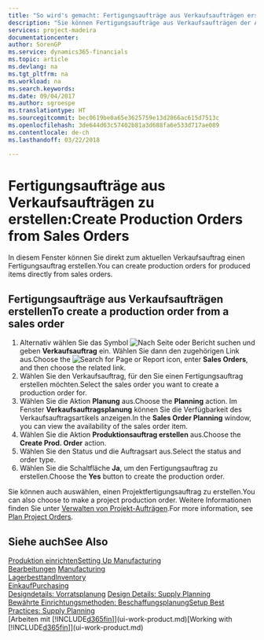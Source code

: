 ```yaml
---
title: "So wird's gemacht: Fertigungsaufträge aus Verkaufsaufträgen erstellen | Microsoft Docs"
description: "Sie können Fertigungsaufträge aus Verkaufsaufträgen der Abteilung Vertrieb und Marketing erstellen."
services: project-madeira
documentationcenter: 
author: SorenGP
ms.service: dynamics365-financials
ms.topic: article
ms.devlang: na
ms.tgt_pltfrm: na
ms.workload: na
ms.search.keywords: 
ms.date: 09/04/2017
ms.author: sgroespe
ms.translationtype: HT
ms.sourcegitcommit: bec0619be0a65e3625759e13d2866ac615d7513c
ms.openlocfilehash: 3de644d63c57402b81a3d688fa6e533d717ae089
ms.contentlocale: de-ch
ms.lasthandoff: 03/22/2018

---
```

# <a name="create-production-orders-from-sales-orders"></a><span data-ttu-id="f1166-103">Fertigungsaufträge aus Verkaufsaufträgen zu erstellen:</span><span class="sxs-lookup"><span data-stu-id="f1166-103">Create Production Orders from Sales Orders</span></span>
<span data-ttu-id="f1166-104">In diesem Fenster können Sie direkt zum aktuellen Verkaufsauftrag einen Fertigungsauftrag erstellen.</span><span class="sxs-lookup"><span data-stu-id="f1166-104">You can create production orders for produced items directly from sales orders.</span></span>  

## <a name="to-create-a-production-order-from-a-sales-order"></a><span data-ttu-id="f1166-105">Fertigungsaufträge aus Verkaufsaufträgen erstellen</span><span class="sxs-lookup"><span data-stu-id="f1166-105">To create a production order from a sales order</span></span>  

1.  <span data-ttu-id="f1166-106">Alternativ wählen Sie das Symbol ![Nach Seite oder Bericht suchen](media/ui-search/search_small.png "Nach Seite oder Bericht suchen") und geben **Verkaufsauftrag** ein. Wählen Sie dann den zugehörigen Link aus.</span><span class="sxs-lookup"><span data-stu-id="f1166-106">Choose the ![Search for Page or Report](media/ui-search/search_small.png "Search for Page or Report icon") icon, enter **Sales Orders**, and then choose the related link.</span></span>  
2.  <span data-ttu-id="f1166-107">Wählen Sie den Verkaufsauftrag, für den Sie einen Fertigungsauftrag erstellen möchten.</span><span class="sxs-lookup"><span data-stu-id="f1166-107">Select the sales order you want to create a production order for.</span></span>  
3.  <span data-ttu-id="f1166-108">Wählen Sie die Aktion **Planung** aus.</span><span class="sxs-lookup"><span data-stu-id="f1166-108">Choose the **Planning** action.</span></span> <span data-ttu-id="f1166-109">Im Fenster **Verkaufsauftragsplanung** können Sie die Verfügbarkeit des Verkaufsauftragsartikels anzeigen.</span><span class="sxs-lookup"><span data-stu-id="f1166-109">In the **Sales Order Planning** window, you can view the availability of the sales order item.</span></span>  
4.  <span data-ttu-id="f1166-110">Wählen Sie die Aktion **Produktionsauftrag erstellen** aus.</span><span class="sxs-lookup"><span data-stu-id="f1166-110">Choose the **Create Prod. Order** action.</span></span>  
5.  <span data-ttu-id="f1166-111">Wählen Sie den Status und die Auftragsart aus.</span><span class="sxs-lookup"><span data-stu-id="f1166-111">Select the status and order type.</span></span>  
6.  <span data-ttu-id="f1166-112">Wählen Sie die Schaltfläche **Ja**, um den Fertigungsauftrag zu erstellen.</span><span class="sxs-lookup"><span data-stu-id="f1166-112">Choose the **Yes** button to create the production order.</span></span>

<span data-ttu-id="f1166-113">Sie können auch auswählen, einen Projektfertigungsauftrag zu erstellen.</span><span class="sxs-lookup"><span data-stu-id="f1166-113">You can also choose to make a project production order.</span></span> <span data-ttu-id="f1166-114">Weitere Informationen finden Sie unter [Verwalten von Projekt-Aufträgen](production-how-to-plan-project-orders.md).</span><span class="sxs-lookup"><span data-stu-id="f1166-114">For more information, see [Plan Project Orders](production-how-to-plan-project-orders.md).</span></span>   

## <a name="see-also"></a><span data-ttu-id="f1166-115">Siehe auch</span><span class="sxs-lookup"><span data-stu-id="f1166-115">See Also</span></span>  
[<span data-ttu-id="f1166-116">Produktion einrichten</span><span class="sxs-lookup"><span data-stu-id="f1166-116">Setting Up Manufacturing</span></span>](production-configure-production-processes.md)  
<span data-ttu-id="f1166-117">[Bearbeitungen](production-manage-manufacturing.md)  </span><span class="sxs-lookup"><span data-stu-id="f1166-117">[Manufacturing](production-manage-manufacturing.md)  </span></span>  
[<span data-ttu-id="f1166-118">Lagerbesttand</span><span class="sxs-lookup"><span data-stu-id="f1166-118">Inventory</span></span>](inventory-manage-inventory.md)  
[<span data-ttu-id="f1166-119">Einkauf</span><span class="sxs-lookup"><span data-stu-id="f1166-119">Purchasing</span></span>](purchasing-manage-purchasing.md)  
<span data-ttu-id="f1166-120">[Designdetails: Vorratsplanung](design-details-supply-planning.md) </span><span class="sxs-lookup"><span data-stu-id="f1166-120">[Design Details: Supply Planning](design-details-supply-planning.md) </span></span>  
[<span data-ttu-id="f1166-121">Bewährte Einrichtungsmethoden: Beschaffungsplanung</span><span class="sxs-lookup"><span data-stu-id="f1166-121">Setup Best Practices: Supply Planning</span></span>](setup-best-practices-supply-planning.md)  
<span data-ttu-id="f1166-122">[Arbeiten mit [!INCLUDE[d365fin](includes/d365fin_md.md)]](ui-work-product.md)</span><span class="sxs-lookup"><span data-stu-id="f1166-122">[Working with [!INCLUDE[d365fin](includes/d365fin_md.md)]](ui-work-product.md)</span></span>

